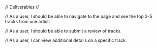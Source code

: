 // Deliverables //

// As a user, I should be able to navigate to the page and see the top 3-5 tracks from one artist.

// As a user, I should be able to submit a review of tracks.

// As a user, I can view additional details on a specific track.


